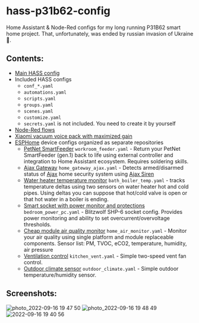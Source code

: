 # hass-p31b62-config
Home Assistant & Node-Red configs for my long running P31B62 smart home project. That, unfortunately, was ended by russian invasion of Ukraine 🤬.



## Contents:
- [Main HASS config](configuration.yaml)
- Included HASS configs
  - `conf_*.yaml`
  - `automations.yaml`
  - `scripts.yaml`
  - `groups.yaml`
  - `scenes.yaml`
  - `customize.yaml`
  - `secrets.yaml` is not included. You need to create it by yourself
- [Node-Red flows](node-red/flows.json)
- [Xiaomi vacuum voice pack with maximized gain](www/leather_bastards_max.pkg)
- [ESPHome](http://esphome.io) device configs organized as separate repositories
  - [PetNet SmartFeeder](https://github.com/odya/hass-p31b62-config/wiki/PetNet-SmartFeeder-revival) `workroom_feeder.yaml` - Return your PetNet SmartFeeder (gen.1) back to life using external controller and integration to Home Assistant ecosystem. Requires soldering skills.
  - [Ajax Gateway](https://github.com/odya/hass-p31b62-config/wiki/Ajax-Gateway) `home_gateway_ajax.yaml` - Detects armed/disarmed status of [Ajax](https://ajax.systems) home security system using [Ajax Siren](https://ajax.systems/ua/products/homesiren/)
  - [Water heater temperature monitor](https://github.com/odya/hass-p31b62-config/wiki/Boiler-temperature-monitor) `bath_boiler_temp.yaml` - tracks temperature deltas using two sensors on water heater hot and cold pipes. Using deltas you can suppose that hot/cold valve is open or that hot water in a boiler is ending.
  - [Smart socket with power monitor and protections](esphome/bedroom_power_pc.yaml) `bedroom_power_pc.yaml` - Blitzwolf SHP-6 socket config. Provides power monitoring and ability to set overcurrent/overvoltage thresholds.
  - [Cheap module air quality monitor](esphome/home_air_monitor.yaml) `home_air_monitor.yaml` - Monitor your air quality using single platform and module replaceable components. Sensor list: PM, TVOC, eCO2, temperature, humidity, air pressure
  - [Ventilation control](esphome/kitchen_vent.yaml) `kitchen_vent.yaml` - Simple two-speed vent fan control.
  - [Outdoor climate sensor](esphome/outdoor_climate.yaml) `outdoor_climate.yaml` - Simple outdoor temperature/humidity sensor.


## Screenshots:
![photo_2022-09-16 19 47 50](https://user-images.githubusercontent.com/3900031/191849499-1e367dea-7c62-400c-9969-e706857ca633.jpeg)
![photo_2022-09-16 19 48 49](https://user-images.githubusercontent.com/3900031/191849187-402f570f-7738-4a19-a762-a036426bf0a4.jpeg)
![2022-09-16 19 40 56](https://user-images.githubusercontent.com/3900031/191849193-635c3223-d237-4577-b1c3-78f42502b712.jpg)
